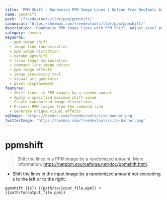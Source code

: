 ```yaml
---
title: 'PPM Shift - Randomize PPM Image Lines | Online Free DevTools by Hexmos'
name: ppmshift
path: '/freedevtools/tldr/ppm/ppmshift/'
canonical: 'https://hexmos.com/freedevtools/tldr/ppm/ppmshift/'
description: 'Randomize PPM image lines with PPM Shift. Adjust pixel positions for creative effects and unique image distortions. Free online tool, no registration required.'
category: common
keywords:
  - ppm image shift
  - image line randomization
  - ppm image distortion
  - netpbm ppmshift
  - linux image manipulation
  - command line image editor
  - ppm image effects
  - image processing tool
  - visual art generator
  - pixel displacement
features:
  - Shift lines in PPM images by a random amount
  - Apply a specified maximum shift value
  - Create randomized image distortions
  - Process PPM images from the command line
  - Generate unique visual effects
ogImage: 'https://hexmos.com/freedevtools/site-banner.png'
twitterImage: 'https://hexmos.com/freedevtools/site-banner.png'
---
```


# ppmshift

> Shift the lines in a PPM image by a randomized amount.
> More information: <https://netpbm.sourceforge.net/doc/ppmshift.html>.

- Shift the lines in the input image by a randomized amount not exceeding s to the left or to the right:

`ppmshift {{s}} {{path/to/input_file.ppm}} > {{path/to/output_file.ppm}}`
